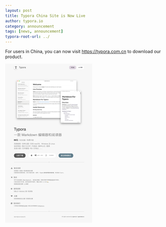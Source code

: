 ```yaml
---
layout: post
title: Typora China Site is Now Live
author: typora.io
category: announcement
tags: [news, announcement]
typora-root-url: ../
---
```




For users in China, you can now visit <https://typora.com.cn> to download our product.

<img src="/media/news/typora.com.cn.png" alt="typora.com.cn" style="zoom:50%;" />
